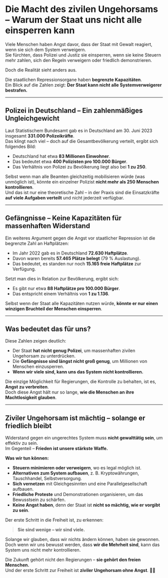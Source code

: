 # Die Macht des zivilen Ungehorsams – Warum der Staat uns nicht alle einsperren kann  

Viele Menschen haben Angst davor, dass der Staat mit Gewalt reagiert, wenn sie sich dem System verweigern.  
Sie fürchten, dass Polizei und Justiz sie einsperren, wenn sie keine Steuern mehr zahlen, sich den Regeln verweigern oder friedlich demonstrieren.  

Doch die Realität sieht anders aus.  

Die staatlichen Repressionsorgane haben **begrenzte Kapazitäten**.  
Ein Blick auf die Zahlen zeigt: **Der Staat kann nicht alle Systemverweigerer bestrafen.**  

---

## Polizei in Deutschland – Ein zahlenmäßiges Ungleichgewicht  

Laut Statistischem Bundesamt gab es in Deutschland am 30. Juni 2023 insgesamt **331.000 Polizeikräfte**.  
Das klingt nach viel – doch auf die Gesamtbevölkerung verteilt, ergibt sich folgendes Bild:  

- Deutschland hat etwa **83 Millionen Einwohner**.  
- Das bedeutet etwa **400 Polizisten pro 100.000 Bürger**.  
- Das Verhältnis von Polizei zu Bevölkerung liegt also bei **1 zu 250**.  

Selbst wenn man alle Beamten gleichzeitig mobilisieren würde (was unmöglich ist), könnte ein einzelner Polizist **nicht mehr als 250 Menschen kontrollieren**.  
Und das ist nur eine theoretische Zahl – in der Praxis sind die Einsatzkräfte **auf viele Aufgaben verteilt** und nicht jederzeit verfügbar.  

---

## Gefängnisse – Keine Kapazitäten für massenhaften Widerstand  

Ein weiteres Argument gegen die Angst vor staatlicher Repression ist die begrenzte Zahl an Haftplätzen:  

- Im Jahr 2022 gab es in Deutschland **72.630 Haftplätze**.  
- Davon waren bereits **57.465 Plätze belegt** (79 % Auslastung).  
- Das bedeutet, es standen nur noch **15.165 freie Haftplätze** zur Verfügung.  

Setzt man dies in Relation zur Bevölkerung, ergibt sich:  

- Es gibt nur etwa **88 Haftplätze pro 100.000 Bürger**.  
- Das entspricht einem Verhältnis von **1 zu 1.136**.  

Selbst wenn der Staat alle Kapazitäten nutzen würde, **könnte er nur einen winzigen Bruchteil der Menschen einsperren**.  

---

## Was bedeutet das für uns?  

Diese Zahlen zeigen deutlich:  

- Der Staat **hat nicht genug Polizei**, um massenhaften zivilen Ungehorsam zu unterdrücken.  
- Die **Gefängnisse sind längst nicht groß genug**, um Millionen von Menschen einzusperren.  
- **Wenn wir viele sind, kann uns das System nicht kontrollieren.**  

Die einzige Möglichkeit für Regierungen, die Kontrolle zu behalten, ist es, **Angst zu verbreiten**.  
Doch diese Angst hält nur so lange, **wie die Menschen an ihre Machtlosigkeit glauben**.  

---

## Ziviler Ungehorsam ist mächtig – solange er friedlich bleibt  

Widerstand gegen ein ungerechtes System muss **nicht gewalttätig sein**, um effektiv zu sein.  
Im Gegenteil – **Frieden ist unsere stärkste Waffe.**  

**Was wir tun können:**  

- **Steuern minimieren oder verweigern**, wo es legal möglich ist.  
- **Alternativen zum System aufbauen**, z. B. Kryptowährungen, Tauschhandel, Selbstversorgung.  
- **Sich vernetzen** mit Gleichgesinnten und eine Parallelgesellschaft aufbauen.  
- **Friedliche Proteste** und Demonstrationen organisieren, um das Bewusstsein zu schärfen.  
- **Keine Angst haben**, denn der Staat ist **nicht so mächtig, wie er vorgibt zu sein**.  

Der erste Schritt in die Freiheit ist, zu erkennen:  

> **Sie sind wenige – wir sind viele.**  

Solange wir glauben, dass wir nichts ändern können, haben sie gewonnen.  
Doch wenn wir uns bewusst werden, dass **wir die Mehrheit sind**, kann das System uns nicht mehr kontrollieren.  

Die Zukunft gehört nicht den Regierungen – **sie gehört den freien Menschen.**  
Und der erste Schritt zur Freiheit ist **ziviler Ungehorsam ohne Angst**. 🚀🔥  